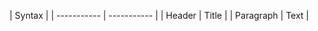 |           Syntax          |
| ----------- | ----------- |
| Header | Title |
| Paragraph | Text |
